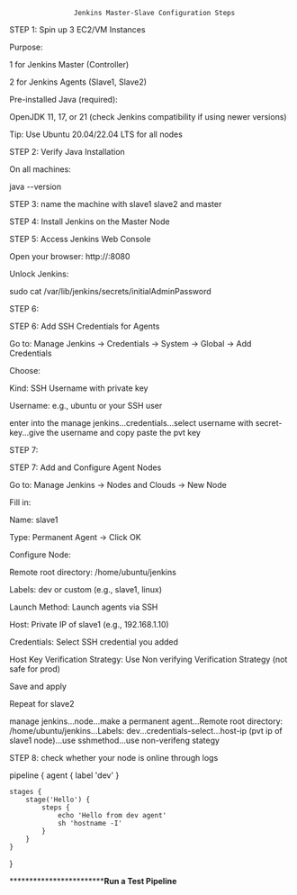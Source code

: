 
                    Jenkins Master-Slave Configuration Steps

STEP 1: Spin up 3 EC2/VM Instances

Purpose:

1 for Jenkins Master (Controller)

2 for Jenkins Agents (Slave1, Slave2)

Pre-installed Java (required):

OpenJDK 11, 17, or 21 (check Jenkins compatibility if using newer versions)

Tip: Use Ubuntu 20.04/22.04 LTS for all nodes


STEP 2: Verify Java Installation

On all machines:

java --version


STEP 3: name the machine with slave1 slave2 and master


STEP 4: Install Jenkins on the Master Node


STEP 5: Access Jenkins Web Console

Open your browser:
http://<Master Public IP>:8080

Unlock Jenkins:

sudo cat /var/lib/jenkins/secrets/initialAdminPassword

STEP 6:

STEP 6: Add SSH Credentials for Agents

Go to: Manage Jenkins → Credentials → System → Global → Add Credentials

Choose:

Kind: SSH Username with private key

Username: e.g., ubuntu or your SSH user

enter into the manage jenkins...credentials...select username with secret-key...give the username and copy paste the pvt key 

STEP 7:

STEP 7: Add and Configure Agent Nodes

Go to: Manage Jenkins → Nodes and Clouds → New Node

Fill in:

Name: slave1

Type: Permanent Agent → Click OK

Configure Node:

Remote root directory: /home/ubuntu/jenkins

Labels: dev or custom (e.g., slave1, linux)

Launch Method: Launch agents via SSH

Host: Private IP of slave1 (e.g., 192.168.1.10)

Credentials: Select SSH credential you added

Host Key Verification Strategy: Use Non verifying Verification Strategy (not safe for prod)

Save and apply

Repeat for slave2

manage jenkins...node...make a permanent agent...Remote root directory: /home/ubuntu/jenkins...Labels: dev...credentials-select...host-ip (pvt ip of slave1 node)...use sshmethod...use non-verifeng stategy


STEP 8: check whether your node is online through logs


pipeline {
    agent { label 'dev' }

    stages {
        stage('Hello') {
            steps {
                echo 'Hello from dev agent'
                sh 'hostname -I'
            }
        }
    }
}


********************************************Run a Test Pipeline********************


